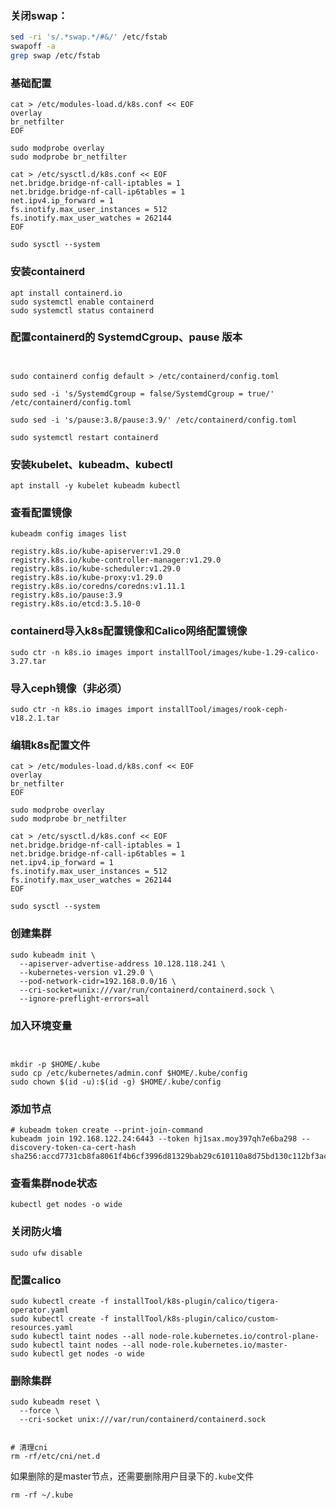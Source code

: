 ### 关闭swap：

```sh
sed -ri 's/.*swap.*/#&/' /etc/fstab  
swapoff -a 
grep swap /etc/fstab

```

### 基础配置

```
cat > /etc/modules-load.d/k8s.conf << EOF
overlay
br_netfilter
EOF

sudo modprobe overlay
sudo modprobe br_netfilter

cat > /etc/sysctl.d/k8s.conf << EOF
net.bridge.bridge-nf-call-iptables = 1
net.bridge.bridge-nf-call-ip6tables = 1
net.ipv4.ip_forward = 1
fs.inotify.max_user_instances = 512
fs.inotify.max_user_watches = 262144
EOF
		
sudo sysctl --system
```





### 安装containerd

```
apt install containerd.io
sudo systemctl enable containerd
sudo systemctl status containerd
```



### 配置containerd的 SystemdCgroup、pause 版本

```


sudo containerd config default > /etc/containerd/config.toml

sudo sed -i 's/SystemdCgroup = false/SystemdCgroup = true/' /etc/containerd/config.toml

sudo sed -i 's/pause:3.8/pause:3.9/' /etc/containerd/config.toml

sudo systemctl restart containerd
```



### 安装kubelet、kubeadm、kubectl

```
apt install -y kubelet kubeadm kubectl
```

### 查看配置镜像  

```
kubeadm config images list  

registry.k8s.io/kube-apiserver:v1.29.0  
registry.k8s.io/kube-controller-manager:v1.29.0  
registry.k8s.io/kube-scheduler:v1.29.0  
registry.k8s.io/kube-proxy:v1.29.0  
registry.k8s.io/coredns/coredns:v1.11.1  
registry.k8s.io/pause:3.9  
registry.k8s.io/etcd:3.5.10-0
```

### containerd导入k8s配置镜像和Calico网络配置镜像

```  
sudo ctr -n k8s.io images import installTool/images/kube-1.29-calico-3.27.tar 
```

### 导入ceph镜像（非必须）

```
sudo ctr -n k8s.io images import installTool/images/rook-ceph-v18.2.1.tar
```



### 编辑k8s配置文件

```
cat > /etc/modules-load.d/k8s.conf << EOF
overlay
br_netfilter
EOF

sudo modprobe overlay
sudo modprobe br_netfilter

cat > /etc/sysctl.d/k8s.conf << EOF
net.bridge.bridge-nf-call-iptables = 1
net.bridge.bridge-nf-call-ip6tables = 1
net.ipv4.ip_forward = 1
fs.inotify.max_user_instances = 512
fs.inotify.max_user_watches = 262144
EOF

sudo sysctl --system
```





### 创建集群

```
sudo kubeadm init \
  --apiserver-advertise-address 10.128.118.241 \
  --kubernetes-version v1.29.0 \
  --pod-network-cidr=192.168.0.0/16 \
  --cri-socket=unix:///var/run/containerd/containerd.sock \
  --ignore-preflight-errors=all
```





### 加入环境变量

```


mkdir -p $HOME/.kube
sudo cp /etc/kubernetes/admin.conf $HOME/.kube/config
sudo chown $(id -u):$(id -g) $HOME/.kube/config

```

### 添加节点

```
# kubeadm token create --print-join-command
kubeadm join 192.168.122.24:6443 --token hj1sax.moy397qh7e6ba298 --discovery-token-ca-cert-hash sha256:accd7731cb8fa8061f4b6cf3996d81329bab29c610110a8d75bd130c112bf3ac 
```

### 查看集群node状态

```
kubectl get nodes -o wide
```



### 关闭防火墙

```
sudo ufw disable
```



### 配置calico

```
sudo kubectl create -f installTool/k8s-plugin/calico/tigera-operator.yaml
sudo kubectl create -f installTool/k8s-plugin/calico/custom-resources.yaml
sudo kubectl taint nodes --all node-role.kubernetes.io/control-plane-
sudo kubectl taint nodes --all node-role.kubernetes.io/master-
sudo kubectl get nodes -o wide
```



### 删除集群

```
sudo kubeadm reset \
  --force \
  --cri-socket unix:///var/run/containerd/containerd.sock
  
```

```
# 清理cni
rm -rf/etc/cni/net.d

```





如果删除的是master节点，还需要删除用户目录下的`.kube`文件

```
rm -rf ~/.kube
```
